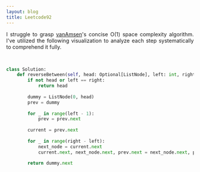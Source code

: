 ```yaml
---
layout: blog
title: Leetcode92
---
```

<p style='text-align: justify;'> I struggle to grasp <a href="https://leetcode.com/problems/reverse-linked-list-ii/solutions/4011862/92-40-two-pointers-stack-recursion">vanAmsen</a>'s concise O(1) space complexity algorithm. I've utilized the following visualization to analyze each step systematically to comprehend it fully. </p>
<br>

```python
class Solution:
    def reverseBetween(self, head: Optional[ListNode], left: int, right: int) -> Optional[ListNode]:
        if not head or left == right:
            return head
        
        dummy = ListNode(0, head)
        prev = dummy
        
        for _ in range(left - 1):
            prev = prev.next
        
        current = prev.next
        
        for _ in range(right - left):
            next_node = current.next
            current.next, next_node.next, prev.next = next_node.next, prev.next, next_node

        return dummy.next
```

<br>

<div>
 <object class="blog_pdf" data="/assets/blog/2024-2-11-leetcode92/Leetcode_92.pdf" type="application/pdf"></object>
</div>